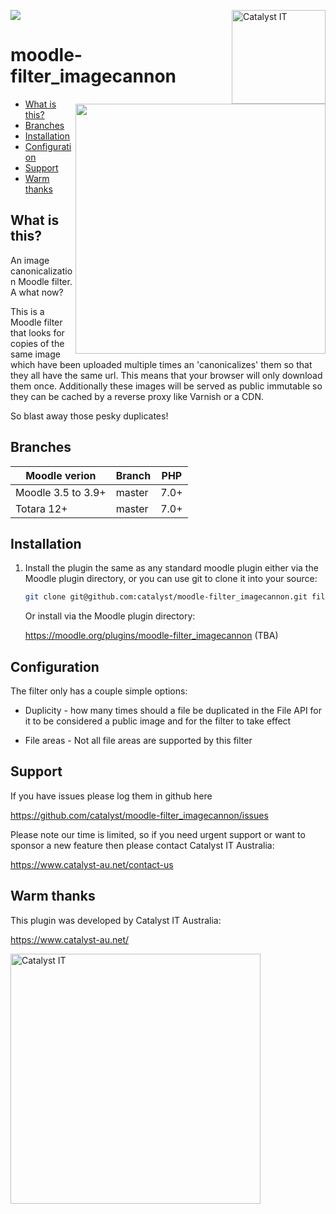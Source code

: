 <a href="https://www.catalyst-au.net/"><img align=right alt="Catalyst IT" src="https://cdn.rawgit.com/CatalystIT-AU/moodle-auth_saml2/master/pix/catalyst-logo.svg" width="150"></a>

<a href="https://travis-ci.org/catalyst/moodle-filter_imagecannon">
<img src="https://travis-ci.org/catalyst/moodle-filter_imagecannon.svg?branch=master">
</a>

# moodle-filter_imagecannon

<img align=right width=400 src="https://user-images.githubusercontent.com/187449/84968362-a401ab80-b159-11ea-8b03-f708a323bc19.png" >

* [What is this?](#what-is-this)
* [Branches](#branches)
* [Installation](#installation)
* [Configuration](#configuration)
* [Support](#support)
* [Warm thanks](#warm-thanks)

What is this?
-------------

An image canonicalization Moodle filter. A what now?

This is a Moodle filter that looks for copies of the same image which have been uploaded multiple times an 'canonicalizes' them so that they all have the same url. This means that your browser will only download them once. Additionally these images will be served as public immutable so they can be cached by a reverse proxy like Varnish or a CDN.

So blast away those pesky duplicates!

Branches
--------

| Moodle verion      | Branch      | PHP  |
| -----------------  | ----------- | ---- |
| Moodle 3.5 to 3.9+ | master      | 7.0+ |
| Totara 12+         | master      | 7.0+ |

Installation
------------

1. Install the plugin the same as any standard moodle plugin either via the
Moodle plugin directory, or you can use git to clone it into your source:

   ```sh
   git clone git@github.com:catalyst/moodle-filter_imagecannon.git filter/imagecannon
   ```

   Or install via the Moodle plugin directory:
    
   https://moodle.org/plugins/moodle-filter_imagecannon (TBA)


Configuration
-------------

The filter only has a couple simple options:

* Duplicity - how many times should a file be duplicated in the File API for it to be
  considered a public image and for the filter to take effect

* File areas - Not all file areas are supported by this filter


Support
-------

If you have issues please log them in github here

https://github.com/catalyst/moodle-filter_imagecannon/issues

Please note our time is limited, so if you need urgent support or want to
sponsor a new feature then please contact Catalyst IT Australia:

https://www.catalyst-au.net/contact-us


Warm thanks
-----------

This plugin was developed by Catalyst IT Australia:

https://www.catalyst-au.net/

<a href="https://www.catalyst-au.net/"><img alt="Catalyst IT" src="https://cdn.rawgit.com/CatalystIT-AU/moodle-auth_saml2/master/pix/catalyst-logo.svg" width="400"></a>
